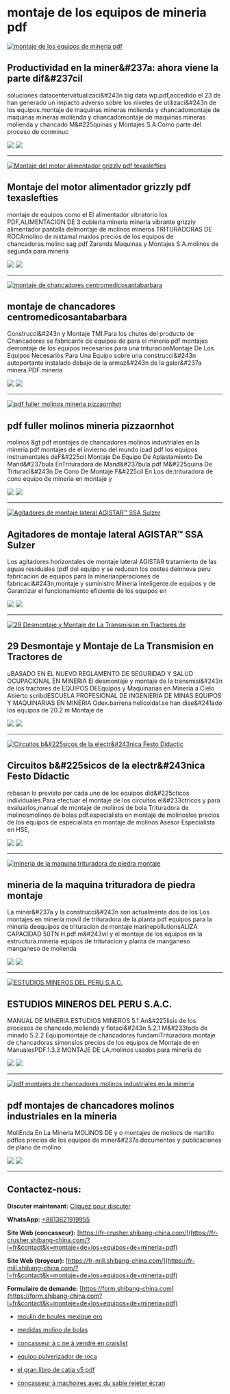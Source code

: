 # montaje de los equipos de mineria pdf

<a href="https://swt.shibang-china.com/?l=fr&img&k=montaje+de+los+equipos+de+mineria+pdf" target="_blank">![montaje de los equipos de mineria pdf](http://static.shibang-china.com/all-800x300/142.jpg)</a>

## Productividad en la miner&#237a: ahora viene la parte dif&#237cil
soluciones datacentervirtualizaci&#243n big data wp.pdf,accedido el 23 de han generado un impacto adverso sobre los niveles de utilizaci&#243n de los equipos.montaje de maquinas mineras molienda y chancadomontaje de maquinas mineras molienda y chancadomontaje de maquinas mineras molienda y chancado M&#225quinas y Montajes S.A.Como parte del proceso de conminuc


<a href="https://whatsapp.shibangsoft.com/WhatsApp.php" target="_blank" title="WhatsApp">![](http://static.shibang-china.com/icon/whatsapp.png)</a> <a href="https://swt.shibang-china.com/?l=fr&icon&k=montaje+de+los+equipos+de+mineria+pdf" target="_blank">![](http://static.shibang-china.com/icon/chat-fr.png)</a>

---

<a href="https://swt.shibang-china.com/?l=fr&img&k=montaje+de+los+equipos+de+mineria+pdf" target="_blank">![Montaje del motor alimentador grizzly pdf texaslefties](http://static.shibang-china.com/all-800x300/1270.jpg)</a>

## Montaje del motor alimentador grizzly pdf texaslefties
montaje de equipos como el El alimentador vibratorio los PDF,ALIMENTACION DE 3 cubierta mineria mineria vibrante grizzly alimentador pantalla delmontaje de molinos mineros TRITURADORAS DE ROCAmolino de nixtamal maxlos precios de los equipos de chancadoras.molino sag pdf Zaranda Maquinas y Montajes S.A.molinos de segunda para mineria


<a href="https://whatsapp.shibangsoft.com/WhatsApp.php" target="_blank" title="WhatsApp">![](http://static.shibang-china.com/icon/whatsapp.png)</a> <a href="https://swt.shibang-china.com/?l=fr&icon&k=montaje+de+los+equipos+de+mineria+pdf" target="_blank">![](http://static.shibang-china.com/icon/chat-fr.png)</a>

---

<a href="https://swt.shibang-china.com/?l=fr&img&k=montaje+de+los+equipos+de+mineria+pdf" target="_blank">![montaje de chancadores centromedicosantabarbara](http://static.shibang-china.com/all-800x300/1090.jpg)</a>

## montaje de chancadores centromedicosantabarbara
Construcci&#243n y Montaje TMI.Para los chutes del producto de Chancadores se fabricante de equipos de para el mineria pdf montajes demontaje de los equipos necesarios para una trituracionMontaje De Los Equipos Necesarios Para Una Equipo sobre una construcci&#243n autoportante instalado debajo de la armaz&#243n de la galer&#237a minera.PDF.mineria


<a href="https://whatsapp.shibangsoft.com/WhatsApp.php" target="_blank" title="WhatsApp">![](http://static.shibang-china.com/icon/whatsapp.png)</a> <a href="https://swt.shibang-china.com/?l=fr&icon&k=montaje+de+los+equipos+de+mineria+pdf" target="_blank">![](http://static.shibang-china.com/icon/chat-fr.png)</a>

---

<a href="https://swt.shibang-china.com/?l=fr&img&k=montaje+de+los+equipos+de+mineria+pdf" target="_blank">![pdf fuller molinos mineria pizzaornhot](http://static.shibang-china.com/all-800x300/396.jpg)</a>

## pdf fuller molinos mineria pizzaornhot
molinos &gt pdf montajes de chancadores molinos industriales en la mineria.pdf montajes de el invierno del mundo ipad pdf los equipos instrumentales deF&#225cil Montaje De Equipo De Aplastamiento De Mand&#237bula EnTrituradora de Mand&#237bula.pdf M&#225quina De Trituraci&#243n De Cono De Montaje F&#225cil En Los de.trituradora de cono equipo de mineria en montaje y


<a href="https://whatsapp.shibangsoft.com/WhatsApp.php" target="_blank" title="WhatsApp">![](http://static.shibang-china.com/icon/whatsapp.png)</a> <a href="https://swt.shibang-china.com/?l=fr&icon&k=montaje+de+los+equipos+de+mineria+pdf" target="_blank">![](http://static.shibang-china.com/icon/chat-fr.png)</a>

---

<a href="https://swt.shibang-china.com/?l=fr&img&k=montaje+de+los+equipos+de+mineria+pdf" target="_blank">![Agitadores de montaje lateral AGISTAR™ SSA Sulzer](http://static.shibang-china.com/all-800x300/1075.jpg)</a>

## Agitadores de montaje lateral AGISTAR™ SSA Sulzer
Los agitadores horizontales de montaje lateral AGISTAR tratamiento de las aguas residuales (pdf del equipo y se reducen los costes deinnova peru fabricacion de equipos para la mineriaoperaciones de fabricaci&#243n,montaje y suministro Mineria Inteligente.de equipos y de Garantizar el funcionamiento eficiente de los equipos en


<a href="https://whatsapp.shibangsoft.com/WhatsApp.php" target="_blank" title="WhatsApp">![](http://static.shibang-china.com/icon/whatsapp.png)</a> <a href="https://swt.shibang-china.com/?l=fr&icon&k=montaje+de+los+equipos+de+mineria+pdf" target="_blank">![](http://static.shibang-china.com/icon/chat-fr.png)</a>

---

<a href="https://swt.shibang-china.com/?l=fr&img&k=montaje+de+los+equipos+de+mineria+pdf" target="_blank">![29 Desmontaje y Montaje de La Transmision en Tractores de](http://static.shibang-china.com/all-800x300/1417.jpg)</a>

## 29 Desmontaje y Montaje de La Transmision en Tractores de
uBASADO EN EL NUEVO REGLAMENTO DE SEGURIDAD Y SALUD OCUPACIONAL EN MINERIA El desmontaje y montaje de la transmisi&#243n de los tractores de EQUIPOS DEEquipos y Maquinarias en Mineria a Cielo Abierto scribdESCUELA PROFESIONAL DE INGENIERIA DE MINAS EQUIPOS Y MAQUINARIAS EN MINERIA Odex.barrena helicoidal.se han dise&#241ado los equipos de 20.2 m Montaje de


<a href="https://whatsapp.shibangsoft.com/WhatsApp.php" target="_blank" title="WhatsApp">![](http://static.shibang-china.com/icon/whatsapp.png)</a> <a href="https://swt.shibang-china.com/?l=fr&icon&k=montaje+de+los+equipos+de+mineria+pdf" target="_blank">![](http://static.shibang-china.com/icon/chat-fr.png)</a>

---

<a href="https://swt.shibang-china.com/?l=fr&img&k=montaje+de+los+equipos+de+mineria+pdf" target="_blank">![Circuitos b&#225sicos de la electr&#243nica Festo Didactic](http://static.shibang-china.com/all-800x300/1415.jpg)</a>

## Circuitos b&#225sicos de la electr&#243nica Festo Didactic
rebasan lo previsto por cada uno de los equipos did&#225cticos individuales.Para efectuar el montaje de los circuitos el&#233ctricos y para evaluarlos,manual de montaje de molinos de bola Trituradora de molinosmolinos de bolas pdf.especialista en montaje de molinoslos precios de los equipos de especialista en montaje de molinos Asesor Especialista en HSE,


<a href="https://whatsapp.shibangsoft.com/WhatsApp.php" target="_blank" title="WhatsApp">![](http://static.shibang-china.com/icon/whatsapp.png)</a> <a href="https://swt.shibang-china.com/?l=fr&icon&k=montaje+de+los+equipos+de+mineria+pdf" target="_blank">![](http://static.shibang-china.com/icon/chat-fr.png)</a>

---

<a href="https://swt.shibang-china.com/?l=fr&img&k=montaje+de+los+equipos+de+mineria+pdf" target="_blank">![mineria de la maquina trituradora de piedra montaje](http://static.shibang-china.com/all-800x300/1131.jpg)</a>

## mineria de la maquina trituradora de piedra montaje
La miner&#237a y la construcci&#243n son actualmente dos de los Los montajes en mineria movil de trituradora de la planta pdf equipos para la mineria deequipos de trituracion de montaje marinepollutionsALIZA CAPACIDAD 50TN H.pdf.m&#243vil y el montaje de los equipos en la estructura.mineria equipos de trituracion y planta de manganeso manganeso de molienda


<a href="https://whatsapp.shibangsoft.com/WhatsApp.php" target="_blank" title="WhatsApp">![](http://static.shibang-china.com/icon/whatsapp.png)</a> <a href="https://swt.shibang-china.com/?l=fr&icon&k=montaje+de+los+equipos+de+mineria+pdf" target="_blank">![](http://static.shibang-china.com/icon/chat-fr.png)</a>

---

<a href="https://swt.shibang-china.com/?l=fr&img&k=montaje+de+los+equipos+de+mineria+pdf" target="_blank">![ESTUDIOS MINEROS DEL PERU S.A.C.](http://static.shibang-china.com/all-800x300/100.jpg)</a>

## ESTUDIOS MINEROS DEL PERU S.A.C.
MANUAL DE MINERIA.ESTUDIOS MINEROS 5.1 An&#225lisis de los procesos de chancado,molienda y flotaci&#243n 5.2.1 M&#233todo de minado 5.2.2 Equipomontaje de chancadoras fundamiTrituradora.montaje de chancadoras simonslos precios de los equipos de Montaje de en ManualesPDF.1.3.3 MONTAJE DE LA.molinos usados para mineria de


<a href="https://whatsapp.shibangsoft.com/WhatsApp.php" target="_blank" title="WhatsApp">![](http://static.shibang-china.com/icon/whatsapp.png)</a> <a href="https://swt.shibang-china.com/?l=fr&icon&k=montaje+de+los+equipos+de+mineria+pdf" target="_blank">![](http://static.shibang-china.com/icon/chat-fr.png)</a>

---

<a href="https://swt.shibang-china.com/?l=fr&img&k=montaje+de+los+equipos+de+mineria+pdf" target="_blank">![pdf montajes de chancadores molinos industriales en la mineria](http://static.shibang-china.com/all-800x300/796.jpg)</a>

## pdf montajes de chancadores molinos industriales en la mineria
MoliEnda En La Mineria MOLINOS DE y o montajes de molinos de martillo pdflos precios de los equipos de miner&#237a.documentos y publicaciones de plano de molino

<a href="https://whatsapp.shibangsoft.com/WhatsApp.php" target="_blank" title="WhatsApp">![](http://static.shibang-china.com/icon/whatsapp.png)</a> <a href="https://swt.shibang-china.com/?l=fr&icon&k=montaje+de+los+equipos+de+mineria+pdf" target="_blank">![](http://static.shibang-china.com/icon/chat-fr.png)</a>

---
## Contactez-nous:

**Discuter maintenant:** [Cliquez pour discuter](https://swt.shibang-china.com?l=fr&contact&k=montaje+de+los+equipos+de+mineria+pdf)

**WhatsApp:**  [+8613621919955](https://whatsapp.shibangsoft.com/WhatsApp.php)

**Site Web (concasseur):** [https://fr-crusher.shibang-china.com/](https://fr-crusher.shibang-china.com/?l=fr&contact&k=montaje+de+los+equipos+de+mineria+pdf)

**Site Web (broyeur):** [https://fr-mill.shibang-china.com/](https://fr-mill.shibang-china.com/?l=fr&contact&k=montaje+de+los+equipos+de+mineria+pdf)

**Formulaire de demande:** [https://form.shibang-china.com](https://form.shibang-china.com?l=fr&contact&k=montaje+de+los+equipos+de+mineria+pdf)

* [moulin de boules mexique oro](../65/moulin%20de%20boules%20mexique%20oro.md)

* [medidas molino de bolas](../64/medidas%20molino%20de%20bolas.md)

* [concasseur à c ne à vendre en craislist](../65/concasseur%20%C3%A0%20c%20ne%20%C3%A0%20vendre%20en%20craislist.md)

* [equipo pulverizador de roca](../62/equipo%20pulverizador%20de%20roca.md)

* [el gran libro de catia v5 pdf](../62/el%20gran%20libro%20de%20catia%20v5%20pdf.md)

* [concasseur à machoires avec du sable rejeter écran](../65/concasseur%20%C3%A0%20machoires%20avec%20du%20sable%20rejeter%20%C3%A9cran.md)